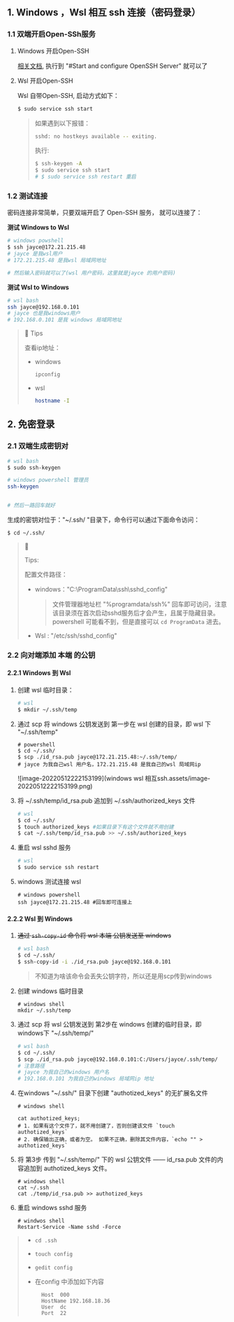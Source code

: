 ## 1. Windows ，Wsl 相互 ssh 连接（密码登录）

### 1.1 双端开启Open-SSh服务

1. Windows 开启Open-SSH

   [相关文档](https://docs.microsoft.com/en-us/windows-server/administration/openssh/openssh_install_firstuse), 执行到 "#Start and configure OpenSSH Server" 就可以了

2. Wsl 开启Open-SSH

   Wsl 自带Open-SSH, 启动方式如下：

   ```bash
   $ sudo service ssh start
   ```

   > 如果遇到以下报错：
   >
   > ```bash
   > sshd: no hostkeys available -- exiting.
   > ```
   >
   > 执行:
   >
   > ```bash
   > $ ssh-keygen -A
   > $ sudo service ssh start
   > # $ sudo service ssh restart 重启
   > ```

### 1.2 测试连接

密码连接非常简单，只要双端开启了 Open-SSH 服务， 就可以连接了：

**测试 Windows  to Wsl**

```bash
# windows powshell   
$ ssh jayce@172.21.215.48
# jayce 是我wsl用户
# 172.21.215.48 是我wsl 局域网地址

# 然后输入密码就可以了(wsl 用户密码，这里就是jayce 的用户密码)
```

**测试 Wsl to Windows**

```bash
# wsl bash
ssh jayce@192.168.0.101
# jayce 也是我windows用户
# 192.168.0.101 是我 windows 局域网地址
```

> :notebook: Tips
>
> 查看ip地址：
>
> - windows 
>
>   ```bash
>   ipconfig
>   ```
>
> - wsl
>
>   ```bash
>   hostname -I
>   ```









## 2. 免密登录

### 2.1 双端生成密钥对

```bash
# wsl bash
$ sudo ssh-keygen

# windows powershell 管理员
ssh-keygen


# 然后一路回车就好
```

生成的密钥对位于："~/.ssh/ "目录下，命令行可以通过下面命令访问：

```bash
$ cd ~/.ssh/ 
```

> :notebook:
>
> Tips:
>
> 配置文件路径：
>
> - windows："C:\ProgramData\ssh\sshd_config"
>
>   > 文件管理器地址栏 "%programdata/ssh%" 回车即可访问，注意该目录须在首次启动sshd服务后才会产生，且属于隐藏目录。 powershell 可能看不到，但是直接可以 `cd ProgramData` 进去。
>
> - Wsl :  "/etc/ssh/sshd_config"

### 2.2 向对端添加 本端 的公钥

#### 2.2.1 Windows 到 Wsl

1. 创建 wsl 临时目录：

   ```bash
   # wsl
   $ mkdir ~/.ssh/temp
   ```

2. 通过 scp 将 windows 公钥发送到 第一步在 wsl 创建的目录，即 wsl 下 "~/.ssh/temp"

   ```shell
   # powershell
   $ cd ~/.ssh/
   $ scp ./id_rsa.pub jayce@172.21.215.48:~/.ssh/temp/
   # jayce 为我自己wsl 用户名，172.21.215.48 是我自己的wsl 局域网ip
   ```

   ![image-20220512222153199](windows wsl 相互ssh.assets/image-20220512222153199.png)

3. 将 ~/.ssh/temp/id_rsa.pub 追加到 ~/.ssh/authorized_keys 文件

   ```bash
   # wsl
   $ cd ~/.ssh/
   $ touch authorized_keys #如果目录下有这个文件就不用创建
   $ cat ~/.ssh/temp/id_rsa.pub >> ~/.ssh/authorized_keys
   ```

4. 重启 wsl sshd 服务

   ```bash
   # wsl
   $ sudo service ssh restart
   ```

5. windows 测试连接 wsl

   ```shell
   # windows powershell
   ssh jayce@172.21.215.48 #回车即可连接上
   ```

#### 2.2.2  Wsl 到 Windows 

1. ~~通过 `ssh-copy-id` 命令将 wsl 本端 公钥发送至 windows~~

   ```bash
   # wsl bash
   $ cd ~/.ssh/
   $ ssh-copy-id -i ./id_rsa.pub jayce@192.168.0.101
   ```

   > 不知道为啥该命令会丢失公钥字符，所以还是用scp传到windows

2. 创建 windows 临时目录

   ```shell
   # windows shell
   mkdir ~/.ssh/temp
   ```

3. 通过 scp 将 wsl 公钥发送到 第2步在 windows 创建的临时目录，即 windows下 "~/.ssh/temp/"

   ```bash
   # wsl bash
   $ cd ~/.ssh/
   $ scp ./id_rsa.pub jayce@192.168.0.101:C:/Users/jayce/.ssh/temp/
   # 注意路径
   # jayce 为我自己的windows 用户名
   # 192.168.0.101 为我自己的windows 局域网ip 地址
   ```

4. 在windows "~/.ssh/" 目录下创建 "authotized_keys" 的无扩展名文件

   ```shell
   # windows shell
   
   cat authotized_keys;
   # 1. 如果有这个文件了，就不用创建了，否则创建该文件 `touch authotized_keys`
   # 2. 确保输出正确，或者为空。 如果不正确，删除其文件内容，`echo "" > authotized_keys`
   ```

5. 将 第3步 传到 "~/.ssh/temp/" 下的 wsl 公钥文件 —— id_rsa.pub 文件的内容追加到 authotized_keys 文件。

   ```shell
   # windows shell
   cat ~/.ssh
   cat ./temp/id_rsa.pub >> authotized_keys
   ```

6. 重启 windows sshd 服务

   ```shell
   # windwos shell
   Restart-Service -Name sshd -Force
   ```

   





> - `cd .ssh`
>
> - `touch config`
>
> - `gedit config`
>
> - 在config 中添加如下内容
>
>   ```ABAP
>     Host  000
>     HostName 192.168.18.36 
>     User  dc
>     Port  22
>   ```
